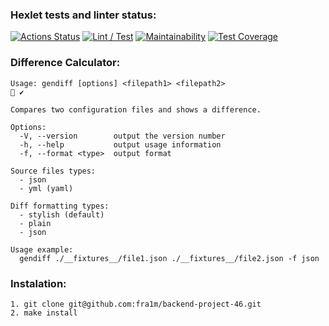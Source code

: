 ### Hexlet tests and linter status:
[![Actions Status](https://github.com/deletevochrome/backend-project-46/actions/workflows/hexlet-check.yml/badge.svg)](https://github.com/deletevochrome/backend-project-46/actions)
[![Lint / Test](https://github.com/deletevochrome/backend-project-46/actions/workflows/test.yml/badge.svg)](https://github.com/deletevochrome/backend-project-46/actions/workflows/test.yml)
[![Maintainability](https://api.codeclimate.com/v1/badges/e220e2f6ff6355daf7f9/maintainability)](https://codeclimate.com/github/deletevochrome/backend-project-46/maintainability)
[![Test Coverage](https://api.codeclimate.com/v1/badges/e220e2f6ff6355daf7f9/test_coverage)](https://codeclimate.com/github/deletevochrome/backend-project-46/test_coverage)

### Difference Calculator:
```
Usage: gendiff [options] <filepath1> <filepath2>                                                                                                                                ✔ 

Compares two configuration files and shows a difference.

Options:
  -V, --version        output the version number
  -h, --help           output usage information
  -f, --format <type>  output format

Source files types:
  - json
  - yml (yaml)
  
Diff formatting types:
  - stylish (default)
  - plain
  - json
  
Usage example:
  gendiff ./__fixtures__/file1.json ./__fixtures__/file2.json -f json

```
### Instalation:
```
1. git clone git@github.com:fra1m/backend-project-46.git
2. make install
```
